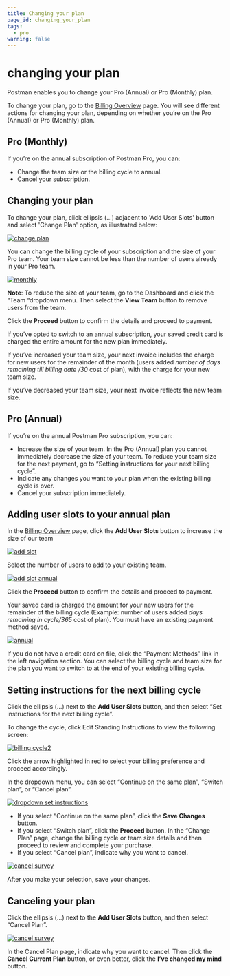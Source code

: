 ```yaml
---
title: Changing your plan
page_id: changing_your_plan
tags:
  - pro
warning: false
---
```


# changing your plan

Postman enables you to change your Pro \(Annual\) or Pro \(Monthly\) plan.

To change your plan, go to the [Billing Overview](https://go.postman.co/billing/overview) page. You will see different actions for changing your plan, depending on whether you’re on the Pro \(Annual\) or Pro \(Monthly\) plan.

## Pro \(Monthly\)

If you’re on the annual subscription of Postman Pro, you can:

* Change the team size or the billing cycle to annual.
* Cancel your subscription.

## Changing your plan

To change your plan, click ellipsis \(...\) adjacent to 'Add User Slots' button and select 'Change Plan' option, as illustrated below:

[![change plan](https://s3.amazonaws.com/postman-static-getpostman-com/postman-docs/Add-User-Slots.png)](https://s3.amazonaws.com/postman-static-getpostman-com/postman-docs/Add-User-Slots.png)

You can change the billing cycle of your subscription and the size of your Pro team. Your team size cannot be less than the number of users already in your Pro team.

[![monthly](https://s3.amazonaws.com/postman-static-getpostman-com/postman-docs/changePlan-monthly.png)](https://s3.amazonaws.com/postman-static-getpostman-com/postman-docs/changePlan-monthly.png)

**Note**: To reduce the size of your team, go to the Dashboard and click the “Team “dropdown menu. Then select the **View Team** button to remove users from the team.

Click the **Proceed** button to confirm the details and proceed to payment.

If you’ve opted to switch to an annual subscription, your saved credit card is charged the entire amount for the new plan immediately.

If you’ve increased your team size, your next invoice includes the charge for new users for the remainder of the month \(users added  _number of days remaining till billing date /30_  cost of plan\), with the charge for your new team size.

If you’ve decreased your team size, your next invoice reflects the new team size.

## Pro \(Annual\)

If you’re on the annual Postman Pro subscription, you can:

* Increase the size of your team. In the Pro \(Annual\) plan you cannot immediately decrease the size of your team. To reduce your team size for the next payment, go to “Setting instructions for your next billing cycle”. 
* Indicate any changes you want to your plan when the existing billing cycle is over.
* Cancel your subscription immediately.

## Adding user slots to your annual plan

In the [Billing Overview](https://go.postman.co/billing/overview) page, click the **Add User Slots** button to increase the size of our team

[![add slot](https://s3.amazonaws.com/postman-static-getpostman-com/postman-docs/currentPlan-annual.png)](https://s3.amazonaws.com/postman-static-getpostman-com/postman-docs/currentPlan-annual.png)

Select the number of users to add to your existing team.

[![add slot annual](https://s3.amazonaws.com/postman-static-getpostman-com/postman-docs/addSlots-annual.png)](https://s3.amazonaws.com/postman-static-getpostman-com/postman-docs/addSlots-annual.png)

Click the **Proceed** button to confirm the details and proceed to payment.

Your saved card is charged the amount for your new users for the remainder of the billing cycle \(Example: number of users added  _days remaining in cycle/365_  cost of plan\). You must have an existing payment method saved.

[![annual](https://s3.amazonaws.com/postman-static-getpostman-com/postman-docs/changePlan-annual.png)](https://s3.amazonaws.com/postman-static-getpostman-com/postman-docs/changePlan-annual.png)

If you do not have a credit card on file, click the “Payment Methods” link in the left navigation section. You can select the billing cycle and team size for the plan you want to switch to at the end of your existing billing cycle.

## Setting instructions for the next billing cycle

Click the ellipsis \(...\) next to the **Add User Slots** button, and then select “Set instructions for the next billing cycle”.

To change the cycle, click Edit Standing Instructions to view the following screen:

[![billing cycle2](https://s3.amazonaws.com/postman-static-getpostman-com/postman-docs/Set-Bill-Cycle2.png)](https://s3.amazonaws.com/postman-static-getpostman-com/postman-docs/Set-Bill-Cycle2.png)

Click the arrow highlighted in red to select your billing preference and proceed accordingly.

In the dropdown menu, you can select “Continue on the same plan”, “Switch plan”, or “Cancel plan”.

[![dropdown set instructions](https://s3.amazonaws.com/postman-static-getpostman-com/postman-docs/WS-setInstructions-dropdown-annual.png)](https://s3.amazonaws.com/postman-static-getpostman-com/postman-docs/WS-setInstructions-dropdown-annual.png)

* If you select “Continue on the same plan”, click the **Save Changes** button.
* If you select “Switch plan”, click the **Proceed** button. In the “Change Plan” page, change the billing cycle or team size details and then proceed to review and complete your purchase.
* If you select “Cancel plan”, indicate why you want to cancel.

[![cancel survey](https://s3.amazonaws.com/postman-static-getpostman-com/postman-docs/WS-cancel-current-plan.png)](https://s3.amazonaws.com/postman-static-getpostman-com/postman-docs/WS-cancel-current-plan.png)

After you make your selection, save your changes.

## Canceling your plan

Click the ellipsis \(...\) next to the **Add User Slots** button, and then select “Cancel Plan”.

[![cancel survey](https://s3.amazonaws.com/postman-static-getpostman-com/postman-docs/WS-cancelSetInstruction-annual.png)](https://s3.amazonaws.com/postman-static-getpostman-com/postman-docs/WS-cancelSetInstruction-annual.png)

In the Cancel Plan page, indicate why you want to cancel. Then click the **Cancel Current Plan** button, or even better, click the **I’ve changed my mind** button.

